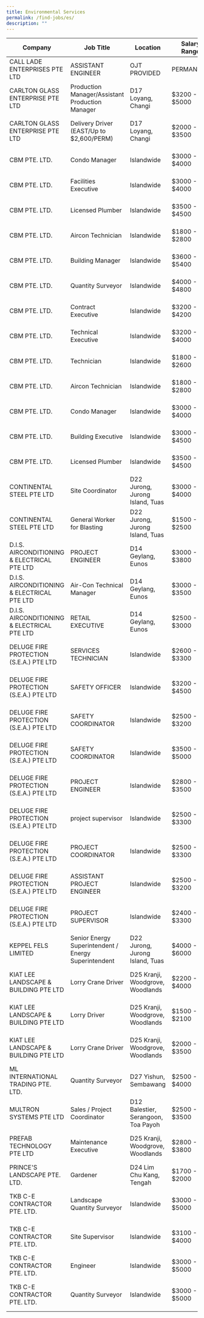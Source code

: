 ```yaml
---
title: Environmental Services
permalink: /find-jobs/es/
description: ""
---
```

|Company|Job Title|Location|Salary Range|Link|
|--------|--------|--------|--------|--------|
|CALL LADE ENTERPRISES PTE LTD|ASSISTANT ENGINEER | OJT PROVIDED | PERMANENT|Islandwide|$2200 - $3200|https://www.mycareersfuture.gov.sg/job/building-construction/assistant-engineer-ojt-provided-permanent-call-lade-enterprises-1cff5d0d6b1a65129cbfc6d6e26aa678|
|CARLTON GLASS ENTERPRISE PTE LTD|Production Manager/Assistant Production Manager|D17 Loyang, Changi|$3200 - $5000|https://www.mycareersfuture.gov.sg/job/building-construction/production-managerassistant-production-manager-carlton-glass-enterprise-26258dbea4b298f262027fa7ab70c867|
|CARLTON GLASS ENTERPRISE PTE LTD|Delivery Driver (EAST/Up to $2,600/PERM)|D17 Loyang, Changi|$2000 - $3500|https://www.mycareersfuture.gov.sg/job/building-construction/delivery-driver-carlton-glass-enterprise-f6ab9ffd177e8b1fe9b67cae3f13b887|
|CBM PTE. LTD.|Condo Manager|Islandwide|$3000 - $4000|https://www.mycareersfuture.gov.sg/job/building-construction/condo-manager-cbm-4ba2e1ad1026cfb5689f17377408414b|
|CBM PTE. LTD.|Facilities Executive|Islandwide|$3000 - $4000|https://www.mycareersfuture.gov.sg/job/building-construction/facilities-executive-cbm-1b62268f04ab82a05a31e943ac383a8f|
|CBM PTE. LTD.|Licensed Plumber|Islandwide|$3500 - $4500|https://www.mycareersfuture.gov.sg/job/building-construction/licensed-plumber-cbm-d82599e8180f1f5e1f2f05a06b7042e2|
|CBM PTE. LTD.|Aircon Technician|Islandwide|$1800 - $2800|https://www.mycareersfuture.gov.sg/job/building-construction/aircon-technician-cbm-0c04f42bc28248145b564d0575153f31|
|CBM PTE. LTD.|Building Manager|Islandwide|$3600 - $5400|https://www.mycareersfuture.gov.sg/job/building-construction/building-manager-cbm-067141dbad030ab667b7993ceaff86f7|
|CBM PTE. LTD.|Quantity Surveyor|Islandwide|$4000 - $4800|https://www.mycareersfuture.gov.sg/job/building-construction/quantity-surveyor-cbm-db209f5c163f5652214e3e432e2ed295|
|CBM PTE. LTD.|Contract Executive|Islandwide|$3200 - $4200|https://www.mycareersfuture.gov.sg/job/building-construction/contract-executive-cbm-edfde8714192620541097b040649bff3|
|CBM PTE. LTD.|Technical Executive|Islandwide|$3200 - $4000|https://www.mycareersfuture.gov.sg/job/building-construction/technical-executive-cbm-c3f5ac819084fbeaaa9e229b027a0aa3|
|CBM PTE. LTD.|Technician|Islandwide|$1800 - $2600|https://www.mycareersfuture.gov.sg/job/building-construction/technician-cbm-00cb57b0858f32d6d2a86c85043a3117|
|CBM PTE. LTD.|Aircon Technician|Islandwide|$1800 - $2800|https://www.mycareersfuture.gov.sg/job/building-construction/aircon-technician-cbm-78b4d34ff25aff384484ce27caf48306|
|CBM PTE. LTD.|Condo Manager|Islandwide|$3000 - $4000|https://www.mycareersfuture.gov.sg/job/building-construction/condo-manager-cbm-9864da54eada6f3a46d45145a3917bf4|
|CBM PTE. LTD.|Building Executive|Islandwide|$3000 - $4500|https://www.mycareersfuture.gov.sg/job/building-construction/building-executive-cbm-a6292ebe26cede8df940c1a2a9b3250a|
|CBM PTE. LTD.|Licensed Plumber|Islandwide|$3500 - $4500|https://www.mycareersfuture.gov.sg/job/building-construction/licensed-plumber-cbm-bdfc5fa647735787a1eeeebf48aa09da|
|CONTINENTAL STEEL PTE LTD|Site Coordinator |D22 Jurong, Jurong Island, Tuas|$3000 - $4000|https://www.mycareersfuture.gov.sg/job/building-construction/site-coordinator-continental-steel-d6c60850b58df507aee8cd4d37ad1225|
|CONTINENTAL STEEL PTE LTD|General Worker for Blasting|D22 Jurong, Jurong Island, Tuas|$1500 - $2500|https://www.mycareersfuture.gov.sg/job/building-construction/general-worker-blasting-continental-steel-f64da5a14bcbda55d5342f4acbeba488|
|D.I.S. AIRCONDITIONING & ELECTRICAL PTE LTD|PROJECT ENGINEER|D14 Geylang, Eunos|$3000 - $3800|https://www.mycareersfuture.gov.sg/job/building-construction/project-engineer-dis-airconditioning-electrical-af4033335295216f1a300b92daede46f|
|D.I.S. AIRCONDITIONING & ELECTRICAL PTE LTD|Air-Con Technical Manager|D14 Geylang, Eunos|$3000 - $3500|https://www.mycareersfuture.gov.sg/job/building-construction/air-con-technical-manager-dis-airconditioning-electrical-4046086763ab0a0ac67bcd172c900fdd|
|D.I.S. AIRCONDITIONING & ELECTRICAL PTE LTD|RETAIL EXECUTIVE|D14 Geylang, Eunos|$2500 - $3000|https://www.mycareersfuture.gov.sg/job/building-construction/retail-executive-dis-airconditioning-electrical-7515eb8206de9c0c2366318c74e8ff9f|
|DELUGE FIRE PROTECTION (S.E.A.) PTE LTD|SERVICES TECHNICIAN|Islandwide|$2600 - $3300|https://www.mycareersfuture.gov.sg/job/building-construction/services-technician-deluge-fire-protection-7f4cbb6b810d6ee641b38a816fc92417|
|DELUGE FIRE PROTECTION (S.E.A.) PTE LTD|SAFETY OFFICER|Islandwide|$3200 - $4500|https://www.mycareersfuture.gov.sg/job/building-construction/safety-officer-deluge-fire-protection-151517e183e178b7a9e9a8ddbcd7c1ea|
|DELUGE FIRE PROTECTION (S.E.A.) PTE LTD|SAFETY COORDINATOR|Islandwide|$2500 - $3200|https://www.mycareersfuture.gov.sg/job/building-construction/safety-coordinator-deluge-fire-protection-8c271bccb96b992bcb8cc245ed7dc487|
|DELUGE FIRE PROTECTION (S.E.A.) PTE LTD|SAFETY COORDINATOR|Islandwide|$3500 - $5000|https://www.mycareersfuture.gov.sg/job/building-construction/safety-coordinator-deluge-fire-protection-bbfa1eb5623dd0d6a365f6e2106ca267|
|DELUGE FIRE PROTECTION (S.E.A.) PTE LTD|PROJECT ENGINEER|Islandwide|$2800 - $3500|https://www.mycareersfuture.gov.sg/job/building-construction/project-engineer-deluge-fire-protection-ff83e62752303f0cab337c221358e851|
|DELUGE FIRE PROTECTION (S.E.A.) PTE LTD|project supervisor|Islandwide|$2500 - $3300|https://www.mycareersfuture.gov.sg/job/building-construction/project-supervisor-deluge-fire-protection-9e41cbb81c8c6385d4e4dbaef2381451|
|DELUGE FIRE PROTECTION (S.E.A.) PTE LTD|PROJECT COORDINATOR|Islandwide|$2500 - $3300|https://www.mycareersfuture.gov.sg/job/building-construction/project-coordinator-deluge-fire-protection-ccf81b6e493ab19aaeabebbd0805a96c|
|DELUGE FIRE PROTECTION (S.E.A.) PTE LTD|ASSISTANT PROJECT ENGINEER|Islandwide|$2500 - $3200|https://www.mycareersfuture.gov.sg/job/building-construction/assistant-project-engineer-deluge-fire-protection-d3d65ebab06c9d60928dc72adfcba238|
|DELUGE FIRE PROTECTION (S.E.A.) PTE LTD|PROJECT SUPERVISOR|Islandwide|$2400 - $3300|https://www.mycareersfuture.gov.sg/job/building-construction/project-supervisor-deluge-fire-protection-5446e2adf6fd4c8d84dc0e27647d5d4c|
|KEPPEL FELS LIMITED|Senior Energy Superintendent / Energy Superintendent|D22 Jurong, Jurong Island, Tuas|$4000 - $6000|https://www.mycareersfuture.gov.sg/job/building-construction/senior-energy-superintendent-energy-superintendent-keppel-fels-70545a6862c64217b4d664713ffa81f1|
|KIAT LEE LANDSCAPE & BUILDING PTE LTD|Lorry Crane Driver|D25 Kranji, Woodgrove, Woodlands|$2200 - $4000|https://www.mycareersfuture.gov.sg/job/building-construction/lorry-crane-driver-kiat-lee-landscape-building-d2b8eb151f9d2636e5d01af7a2e44840|
|KIAT LEE LANDSCAPE & BUILDING PTE LTD|Lorry Driver|D25 Kranji, Woodgrove, Woodlands|$1500 - $2100|https://www.mycareersfuture.gov.sg/job/building-construction/lorry-driver-kiat-lee-landscape-building-2a126090747c9bd9c35ef510c1aca136|
|KIAT LEE LANDSCAPE & BUILDING PTE LTD|Lorry Crane Driver|D25 Kranji, Woodgrove, Woodlands|$2000 - $3500|https://www.mycareersfuture.gov.sg/job/building-construction/lorry-crane-driver-kiat-lee-landscape-building-2a27a4bfea33a503921a2fd223d817be|
|ML INTERNATIONAL TRADING PTE. LTD.|Quantity Surveyor|D27 Yishun, Sembawang|$2500 - $4000|https://www.mycareersfuture.gov.sg/job/building-construction/quantity-surveyor-ml-international-trading-5e9cff87d28cb72e55a86d5c66bc8c42|
|MULTRON SYSTEMS PTE LTD|Sales / Project Coordinator|D12 Balestier, Serangoon, Toa Payoh|$2500 - $3500|https://www.mycareersfuture.gov.sg/job/building-construction/sales-project-coordinator-multron-systems-08d190403e9e9841ba29116684e7cff8|
|PREFAB TECHNOLOGY PTE LTD|Maintenance Executive|D25 Kranji, Woodgrove, Woodlands|$2800 - $3800|https://www.mycareersfuture.gov.sg/job/building-construction/maintenance-executive-prefab-technology-3020aedbc276482d0395029f10b5c789|
|PRINCE'S LANDSCAPE PTE. LTD.|Gardener|D24 Lim Chu Kang, Tengah|$1700 - $2000|https://www.mycareersfuture.gov.sg/job/building-construction/gardener-princes-landscape-bb1b5cd886bc13a7bd009d5c2933bdb6|
|TKB C-E CONTRACTOR PTE. LTD.|Landscape Quantity Surveyor|Islandwide|$3000 - $5000|https://www.mycareersfuture.gov.sg/job/building-construction/landscape-quantity-surveyor-tkb-c-e-contractor-3e1e9de345f9cd1547b2427c6da68fa4|
|TKB C-E CONTRACTOR PTE. LTD.|Site Supervisor|Islandwide|$3100 - $4000|https://www.mycareersfuture.gov.sg/job/building-construction/site-supervisor-tkb-c-e-contractor-aa307b85e958c716116257bcf04fcfaf|
|TKB C-E CONTRACTOR PTE. LTD.|Engineer|Islandwide|$3000 - $5000|https://www.mycareersfuture.gov.sg/job/building-construction/engineer-tkb-c-e-contractor-bff9836574641f655060a1bb4ded62ae|
|TKB C-E CONTRACTOR PTE. LTD.|Quantity Surveyor|Islandwide|$3000 - $5000|https://www.mycareersfuture.gov.sg/job/building-construction/quantity-surveyor-tkb-c-e-contractor-d5e4fc0fafc1fd36a84d094aa7d31505|